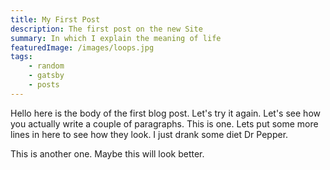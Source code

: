 ```yaml
---
title: My First Post
description: The first post on the new Site
summary: In which I explain the meaning of life
featuredImage: /images/loops.jpg
tags:
    - random
    - gatsby
    - posts
---
```


Hello here is the body of the first blog post. Let's try it again. Let's see how you actually write a couple of paragraphs. This is one. Lets put some more lines in here to see how they look. I just drank some diet Dr Pepper. 

This is another one. Maybe this will look better.